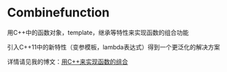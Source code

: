 # Combinefunction


用C++中的函数对象，template，继承等特性来实现函数的组合功能

引入C++11中的新特性（变参模板，lambda表达式）得到一个更泛化的解决方案

详情请见我的博文：[用C++来实现函数的组合](https://www.jianshu.com/p/b1aa4a54f788)
